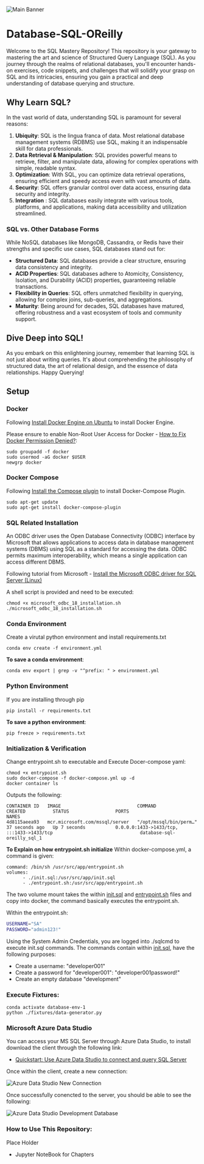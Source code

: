 ![Main Banner](./markdown-images/main-banner.png)

# Database-SQL-OReilly
Welcome to the SQL Mastery Repository! This repository is your gateway to mastering the art and science of Structured Query Language (SQL). As you journey through the realms of relational databases, you'll encounter hands-on exercises, code snippets, and challenges that will solidify your grasp on SQL and its intricacies, ensuring you gain a practical and deep understanding of database querying and structure.

## Why Learn SQL?
In the vast world of data, understanding SQL is paramount for several reasons:

1. **Ubiquity**: SQL is the lingua franca of data. Most relational database management systems (RDBMS) use SQL, making it an indispensable skill for data professionals.
2. **Data Retrieval & Manipulation**: SQL provides powerful means to retrieve, filter, and manipulate data, allowing for complex operations with simple, readable syntax.
3. **Optimization**: With SQL, you can optimize data retrieval operations, ensuring efficient and speedy access even with vast amounts of data.
4. **Security**: SQL offers granular control over data access, ensuring data security and integrity.
5. **Integration** : SQL databases easily integrate with various tools, platforms, and applications, making data accessibility and utilization streamlined.

### SQL vs. Other Database Forms
While NoSQL databases like MongoDB, Cassandra, or Redis have their strengths and specific use cases, SQL databases stand out for:
- **Structured Data**: SQL databases provide a clear structure, ensuring data consistency and integrity.
- **ACID Properties**: SQL databases adhere to Atomicity, Consistency, Isolation, and Durability (ACID) properties, guaranteeing reliable transactions.
- **Flexibility in Queries**: SQL offers unmatched flexibility in querying, allowing for complex joins, sub-queries, and aggregations.
- **Maturity**: Being around for decades, SQL databases have matured, offering robustness and a vast ecosystem of tools and community support.

## Dive Deep into SQL!
As you embark on this enlightening journey, remember that learning SQL is not just about writing queries. It's about comprehending the philosophy of structured data, the art of relational design, and the essence of data relationships. Happy Querying!

## Setup

### Docker

Following [Install Docker Engine on Ubuntu](https://docs.docker.com/engine/install/ubuntu/) to install Docker Engine.

Please ensure to enable Non-Root User Access for Docker - [How to Fix Docker Permission Denied?](https://phoenixnap.com/kb/docker-permission-denied):
```termnial
sudo groupadd -f docker
sudo usermod -aG docker $USER
newgrp docker
```

### Docker Compose

Following [Install the Compose plugin](https://docs.docker.com/compose/install/linux/) to install Docker-Compose Plugin.
```terminal
sudo apt-get update
sudo apt-get install docker-compose-plugin
```

### SQL Related Installation

An ODBC driver uses the Open Database Connectivity (ODBC) interface by Microsoft that allows applications to access data in database management systems (DBMS) using SQL as a standard for accessing the data. ODBC permits maximum interoperability, which means a single application can access different DBMS.

Following tutorial from Microsoft - [Install the Microsoft ODBC driver for SQL Server (Linux)](https://learn.microsoft.com/en-us/sql/connect/odbc/linux-mac/installing-the-microsoft-odbc-driver-for-sql-server?view=sql-server-ver16&tabs=ubuntu18-install%2Calpine17-install%2Cdebian8-install%2Credhat7-13-install%2Crhel7-offline)

A shell script is provided and need to be executed:

```terminal
chmod +x microsoft_odbc_18_installation.sh
./microsoft_odbc_18_installation.sh
```

### Conda Environment

Create a virutal python environment and install requirements.txt

```terminal
conda env create -f environment.yml
```

**To save a conda environment**:
```terminal
conda env export | grep -v "^prefix: " > environment.yml
```

### Python Environment

If you are installing through pip

```terminal
pip install -r requirements.txt
```

**To save a python environment**:
```terminal
pip freeze > requirements.txt
```

### Initialization & Verification

Change entrypoint.sh to executable and Execute Docer-compose yaml:
```terminal
chmod +x entrypoint.sh
sudo docker-compose -f docker-compose.yml up -d
docker container ls
```

Outputs the following:
```terminal
CONTAINER ID   IMAGE                            COMMAND                  CREATED          STATUS                 PORTS                                                                    NAMES
4d8115aeea93   mcr.microsoft.com/mssql/server   "/opt/mssql/bin/perm…"   37 seconds ago   Up 7 seconds           0.0.0.0:1433->1433/tcp, :::1433->1433/tcp                                database-sql-oreilly_sql_1
```

**To Explain on how entrypoint.sh initialize**
Within docker-compose.yml, a command is given:
```docker-compose
command: /bin/sh /usr/src/app/entrypoint.sh
volumes:
      - ./init.sql:/usr/src/app/init.sql
      - ./entrypoint.sh:/usr/src/app/entrypoint.sh
```
The two volume mount takes the within [init.sql](./init.sql) and [entrypoint.sh](./entrypoint.sh) files and copy into docker, the command basically executes the entrypoint.sh. 

Within the entrypoint.sh:
```sh
USERNAME="SA"
PASSWORD="admin123!"
```
Using the System Admin Credentials, you are logged into ./sqlcmd to execute init.sql commands. The commands contain within [init.sql](./init.sql), have the following purposes:
- Create a username: "developer001" 
- Create a password for "developer001": "developer001password!"
- Create an empty database "development"

### Execute Fixtures:
```terminal
conda activate database-env-1
python ./fixtures/data-generator.py
```




### Microsoft Azure Data Studio

You can access your MS SQL Server through Azure Data Studio, to install download the client through the following link:
- [Quickstart: Use Azure Data Studio to connect and query SQL Server](https://learn.microsoft.com/en-us/azure-data-studio/quickstart-sql-server)

Once within the client, create a new connection:

![Azure Data Studio New Connection](./markdown-images/azure-data-studio-new-connection.png)

Once successfully conencted to the server, you should be able to see the following:

![Azure Data Studio Development Database](./markdown-images/azure-data-studio-development-db.png)

### How to Use This Repository:

Place Holder
- Jupyter NoteBook for Chapters